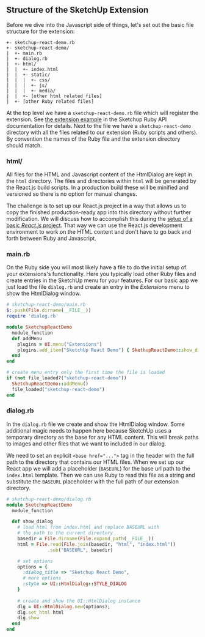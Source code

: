 ## Structure of the SketchUp Extension

Before we dive into the Javascript side of things, let's set out the basic file structure for the extension:

    +- sketchup-react-demo.rb
    +- sketchup-react-demo/
    |  +- main.rb
    |  +- dialog.rb
    |  +- html/
    |  |  +- index.html
    |  |  +- static/
    |  |  |  +- css/ 
    |  |  |  +- js/
    |  |  |  +- media/
    |  |  +- [other html related files]
    |  +- [other Ruby related files]

At the top level we have a `sketchup-react-demo.rb` file which will register the extension. See [the extension example](http://ruby.sketchup.com/SketchupExtension.html) in the Sketchup Ruby API documentation for details. Next to the file we have a `sketchup-react-demo` directory with all the files related to our extension (Ruby scripts and others). By convention the names of the Ruby file and the extension directory should match.

### html/

All files for the HTML and Javascript content of the HtmlDialog are kept in the `html` directory. The files and directories within `html` will be generated by the React.js build scripts. In a production build these will be minified and versioned so there is no option for manual changes.

The challenge is to set up our React.js project in a way that allows us to copy the finished production-ready app into this directory without further modification. We will discuss how to accomplish this during the [setup of a basic *React.js* project](./create_react_app.md). That way we can use the React.js development environment to work on the HTML content and don't have to go back and forth between Ruby and Javascript.

### main.rb

On the Ruby side you will most likely have a file to do the initial setup of your extensions's functionality. Here you typically load other Ruby files and create entries in the SketchUp menu for your features. For our basic app we just load the file `dialog.rb` and create an entry in the *Extensions* menu to show the HtmlDialog window.

```ruby
# sketchup-react-demo/main.rb
$:.push(File.dirname(__FILE__))
require 'dialog.rb'

module SketchupReactDemo
  module_function
  def addMenu
    plugins = UI.menu("Extensions")
    plugins.add_item("SketchUp React Demo") { SkethupReactDemo::show_dialog }
  end
end

# create menu entry only the first time the file is loaded
if (not file_loaded?("sketchup-react-demo"))
  SketchupReactDemo::addMenu()
  file_loaded("sketchup-react-demo")
end   
```

### dialog.rb

In the `dialog.rb` file we create and show the HtmlDialog window. Some additional magic needs to happen here because SketchUp uses a temporary directory as the base for any HTML content. This will break paths to images and other files that we want to included in our dialog.

We need to set an explicit `<base href="...">` tag in the header with the full path to the directory that contains our HTML files. When we set up our React app we will add a placeholder (`BASEURL`) for the base url path to the `index.html` template. Then we can use Ruby to read this file as a string and substitute the `BASEURL` placeholder with the full path of our extension directory.

```ruby
# sketchup-react-demo/dialog.rb
module SketchupReactDemo
  module_function

  def show_dialog
    # load html from index.html and replace BASEURL with
    # the path to the current directory
    basedir = File.dirname(File.expand_path(__FILE__))
    html = File.read(File.join(basedir, "html", "index.html"))
               .sub("BASEURL", basedir)

    # set options
    options = {
      :dialog_title => "Sketchup React Demo",
      # more options
      :style => UI::HtmlDialog::STYLE_DIALOG
    }
    
    # create and show the UI::HtmlDialog instance
    dlg = UI::HtmlDialog.new(options);
    dlg.set_html html
    dlg.show
  end
end
```

